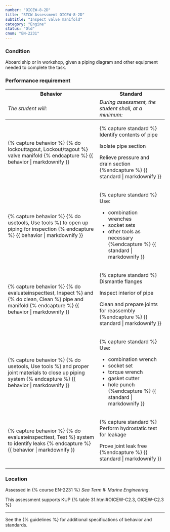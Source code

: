 ```yaml
---
number: "OICEW-8-2D"
title: "STCW Assessment OICEW-8-2D"
subtitle: "Inspect valve manifold"
category: "Engine"
status: "Old"
cnum: "EN-2231"
---
```

### Condition

Aboard ship or in workshop, given a piping diagram and other equipment needed to complete the task.

### Performance requirement 

<table width='100%' class='Guidelines'>
 <thead>
 <tr>
     <th class='thirty'>Behavior</th>
     <th class='seventy'>Standard</th>
 </tr>
 <tr>
     <td><em>The student will:</em></td>
     <td><em>During assessment, the student shall, at a minimum:</em></td>
 </tr>
 </thead>
 <tbody>
 

<tr><td>

{% capture behavior %}
{% do lockouttagout, Lockout/tagout %} valve manifold
{% endcapture %}
{{ behavior | markdownify }}

</td><td>

{% capture standard %}
Identify contents of pipe

Isolate pipe section

Relieve pressure and drain section
{%endcapture %}
{{ standard | markdownify }}

</td></tr>



<tr><td>

{% capture behavior %}
{% do usetools, Use tools %} to open up piping for inspection
{% endcapture %}
{{ behavior | markdownify }}

</td><td>

{% capture standard %}
Use:

  * combination wrenches
  * socket sets
  * other tools as necessary
{%endcapture %}
{{ standard | markdownify }}

</td></tr>



<tr><td>

{% capture behavior %}
{% do evaluateinspecttest, Inspect %} and {% do clean, Clean %} pipe and manifold
{% endcapture %}
{{ behavior | markdownify }}

</td><td>

{% capture standard %}
Dismantle flanges

Inspect interior of pipe

Clean and prepare joints for reassembly
{%endcapture %}
{{ standard | markdownify }}

</td></tr>



<tr><td>

{% capture behavior %}
{% do usetools, Use tools %} and proper joint materials to close up piping system
{% endcapture %}
{{ behavior | markdownify }}

</td><td>

{% capture standard %}
Use:

  * combination wrench
  * socket set
  * torque wrench
  * gasket cutter
  * hole punch
{%endcapture %}
{{ standard | markdownify }}

</td></tr>



<tr><td>

{% capture behavior %}
{% do evaluateinspecttest, Test %} system to identify leaks
{% endcapture %}
{{ behavior | markdownify }}

</td><td>

{% capture standard %}
Perform hydrostatic test for leakage

Prove joint leak free
{%endcapture %}
{{ standard | markdownify }}

</td></tr>



 </tbody>
 </table>

### Location

Assessed in  {% course  EN-2231 %}  *Sea Term II: Marine Engineering*.

This assessment supports KUP {% table 31.html#OICEW-C2.3, OICEW-C2.3 %}

***



See the {% guidelines %} for additional specifications of behavior and standards.